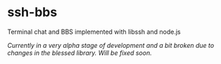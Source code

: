 # ssh-bbs
Terminal chat and BBS implemented with libssh and node.js

_Currently in a very alpha stage of development and a bit broken due to changes in the blessed library. Will be fixed soon._
